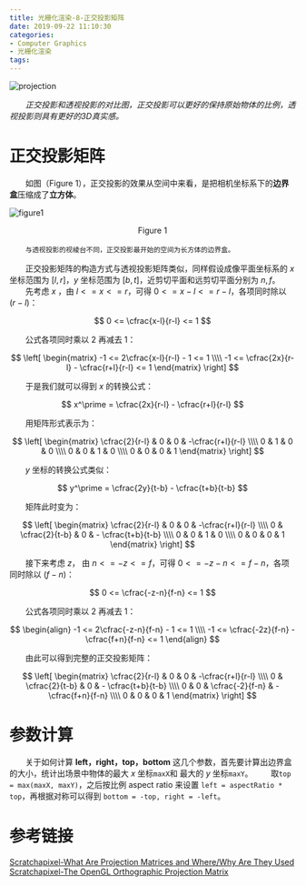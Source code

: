 ```yaml
---
title: 光栅化渲染-8-正交投影矩阵
date: 2019-09-22 11:10:30
categories:
- Computer Graphics
- 光栅化渲染
tags:
---
```


![projection](/projectionsexample.png)

　　*正交投影和透视投影的对比图，正交投影可以更好的保持原始物体的比例，透视投影则具有更好的3D真实感。*
<!--more-->

# 正交投影矩阵
　　如图（Figure 1），正交投影的效果从空间中来看，是把相机坐标系下的**边界盒**压缩成了**立方体**。

![figure1](/figure1.png)
<center>Figure 1</center>

　　``与透视投影的视棱台不同，正交投影最开始的空间为长方体的边界盒。``

　　正交投影矩阵的构造方式与透视投影矩阵类似，同样假设成像平面坐标系的 $x$ 坐标范围为 $[l, r]$，$y$ 坐标范围为 $[b, t]$，近剪切平面和远剪切平面分别为 $n, f$。
　　先考虑 $x$ ，由 $l<=x<=r$，可得 $0<=x-l<=r-l$，各项同时除以 $(r-l)$：

$$
0 <= \cfrac{x-l}{r-l} <= 1
$$

　　公式各项同时乘以 $2$ 再减去 $1$：

$$
\left[
    \begin{matrix}
        -1 <= 2\cfrac{x-l}{r-l} - 1 <= 1 \\\\
        -1 <= \cfrac{2x}{r-l} - \cfrac{r+l}{r-l} <= 1
    \end{matrix}
\right]
$$

　　于是我们就可以得到 $x$ 的转换公式：

$$
x^\prime = \cfrac{2x}{r-l} - \cfrac{r+l}{r-l}
$$

　　用矩阵形式表示为：

$$
\left[
    \begin{matrix}
        \cfrac{2}{r-l} & 0 & 0 & -\cfrac{r+l}{r-l} \\\\
        0 & 1 & 0 & 0 \\\\
        0 & 0 & 1 & 0 \\\\
        0 & 0 & 0 & 1
    \end{matrix}
\right]
$$

　　$y$ 坐标的转换公式类似：

$$
y^\prime = \cfrac{2y}{t-b} - \cfrac{t+b}{t-b}
$$

　　矩阵此时变为：

$$
\left[
    \begin{matrix}
        \cfrac{2}{r-l} & 0 & 0 & -\cfrac{r+l}{r-l} \\\\
        0 & \cfrac{2}{t-b} & 0 & - \cfrac{t+b}{t-b} \\\\
        0 & 0 & 1 & 0 \\\\
        0 & 0 & 0 & 1
    \end{matrix}
\right]
$$

　　接下来考虑 $z$， 由 $n <= -z <= f$，可得 $0 <= -z-n <= f-n$，各项同时除以 $(f-n)$：

$$
0 <=  \cfrac{-z-n}{f-n} <= 1
$$

　　公式各项同时乘以 $2$ 再减去 $1$：

$$
\begin{align}
    -1 <= 2\cfrac{-z-n}{f-n} - 1 <= 1 \\\\
    -1 <= \cfrac{-2z}{f-n} - \cfrac{f+n}{f-n} <= 1
\end{align}
$$

　　由此可以得到完整的正交投影矩阵：

$$
\left[
    \begin{matrix}
        \cfrac{2}{r-l} & 0 & 0 & -\cfrac{r+l}{r-l} \\\\
        0 & \cfrac{2}{t-b} & 0 & - \cfrac{t+b}{t-b} \\\\
        0 & 0 & \cfrac{-2}{f-n} & -\cfrac{f+n}{f-n} \\\\
        0 & 0 & 0 & 1
    \end{matrix}
\right]
$$

# 参数计算
　　关于如何计算 **left，right，top，bottom** 这几个参数，首先要计算出边界盒的大小，统计出场景中物体的最大 $x$ 坐标``maxX``和 最大的 $y$ 坐标``maxY``。
　　取``top = max(maxX, maxY)``，之后按比例 aspect ratio 来设置 ``left = aspectRatio * top``，再根据对称可以得到 ``bottom = -top, right = -left``。

# 参考链接
[Scratchapixel-What Are Projection Matrices and Where/Why Are They Used](https://www.scratchapixel.com/lessons/3d-basic-rendering/perspective-and-orthographic-projection-matrix)
[Scratchapixel-The OpenGL Orthographic Projection Matrix](https://www.scratchapixel.com/lessons/3d-basic-rendering/perspective-and-orthographic-projection-matrix/orthographic-projection-matrix)